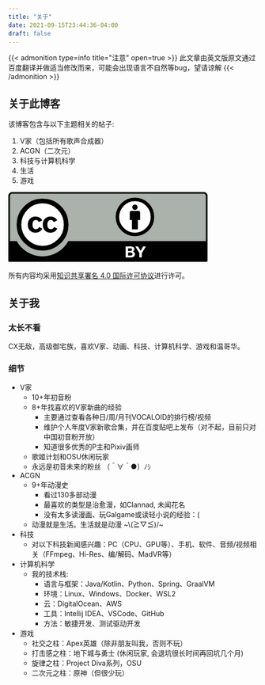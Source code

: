 ```yaml
---
title: "关于"
date: 2021-09-15T23:44:36-04:00
draft: false
---
```


{{< admonition type=info title="注意" open=true >}}
此文章由英文版原文通过百度翻译并做适当修改而来，可能会出现语言不自然等bug，望请谅解
{{< /admonition >}}

## 关于此博客

该博客包含与以下主题相关的帖子:

1. V家（包括所有歌声合成器）
2. ACGN（二次元）
3. 科技与计算机科学
4. 生活
5. 游戏

![知识共享许可协议](./LICENSE.png)

所有内容均采用[知识共享署名 4.0 国际许可协议](https://creativecommons.org/licenses/by/4.0/deed.zh)进行许可。

## 关于我

### 太长不看

CX无敌，高级御宅族，喜欢V家、动画、科技、计算机科学、游戏和温哥华。

### 细节

- V家
  - 10+年初音粉
  - 8+年找喜欢的V家新曲的经验
    - 主要通过查看各种日/周/月刊VOCALOID的排行榜/视频
    - 维护个人年度V家新歌合集，并在百度贴吧上发布（对不起，目前只对中国初音粉开放）
    - 知道很多优秀的P主和Pixiv画师
  - 歌姬计划和OSU休闲玩家
  - 永远是初音未来的粉丝 （＾∀＾●）ﾉｼ
- ACGN
  - 9+年动漫史
    - 看过130多部动漫
    - 最喜欢的类型是治愈漫，如Clannad, 未闻花名
    - 没有太多读漫画、玩Galgame或读轻小说的经验：(
  - 动漫就是生活。生活就是动漫 ~\\(≧▽≦)/~
- 科技
  - 对以下科技新闻感兴趣：PC（CPU、GPU等）、手机、软件、音频/视频相关（FFmpeg、Hi-Res、编/解码、MadVR等）
- 计算机科学
  - 我的技术栈:
    - 语言与框架：Java/Kotlin、Python、Spring、GraalVM
    - 环境：Linux、Windows、Docker、WSL2
    - 云：DigitalOcean、AWS
    - 工具：Intellij IDEA、VSCode、GitHub
    - 方法：敏捷开发、测试驱动开发
- 游戏
  - 社交之柱：Apex英雄（除非朋友叫我，否则不玩）
  - 打击感之柱：地下城与勇士 (休闲玩家, 会退坑很长时间再回坑几个月)
  - 旋律之柱：Project Diva系列，OSU
  - 二次元之柱：原神（但很少玩）
